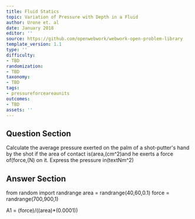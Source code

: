 ```yaml
---
title: Fluid Statics
topic: Variation of Pressure with Depth in a Fluid
author: Urone et. al
date: January 2018
editor: ''
source: https://github.com/openwebwork/webwork-open-problem-library
template_version: 1.1
type: ''
difficulty:
- TBD
randomization:
- TBD
taxonomy:
- TBD
tags:
- pressureforceareaunits
outcomes:
- TBD
assets: ''
---
```


## Question Section 

Calculate the average pressure exerted on the palm of a shot-putter's hand by the shot if the area of contact is(area,(cm^2)and he exerts a force of(force,(N) on it. Express the pressure in(textNm^2)



## Answer Section

from random import randrange
area = randrange(40,60,0.1)
force = randrange(700,900,1)

A1 = (force)/((area)*(0.0001))
